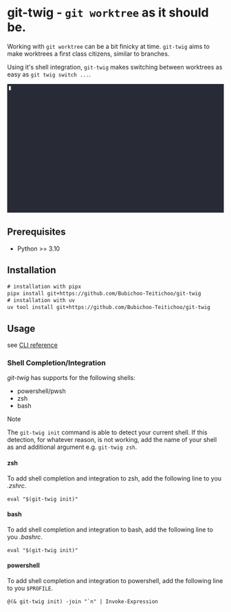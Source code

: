 # git-twig - `git worktree` as it should be.

Working with `git worktree` can be a bit finicky at time.
`git-twig` aims to make worktrees a first class citizens,
similar to branches.

Using it's shell integration, `git-twig` makes switching between worktrees
as easy as `git twig switch ...`.

![Demo](./docs/git-twig-demo.gif)

## Prerequisites

- Python >= 3.10

## Installation

```shell
# installation with pipx
pipx install git+https://github.com/Bubichoo-Teitichoo/git-twig
# installation with uv
uv tool install git+https://github.com/Bubichoo-Teitichoo/git-twig
```

## Usage

see [CLI reference](https://bubichoo-teitichoo.github.io/pygwt/latest/cli/)

### Shell Completion/Integration

*git-twig* has supports for the following shells:

- powershell/pwsh
- zsh
- bash

> [!NOTE]
> The `git-twig init` command is able to detect your current shell.
> If this detection, for whatever reason, is not working,
> add the name of your shell as and additional argument
> e.g. `git-twig zsh`.

#### zsh

To add shell completion and integration to zsh,
add the following line to you *.zshrc*.

```shell
eval "$(git-twig init)"
```

#### bash

To add shell completion and integration to bash,
add the following line to you *.bashrc*.

```shell
eval "$(git-twig init)"
```

#### powershell

To add shell completion and integration to powershell,
add the following line to you `$PROFILE`.

```shell
@(& git-twig init) -join "`n" | Invoke-Expression
```
